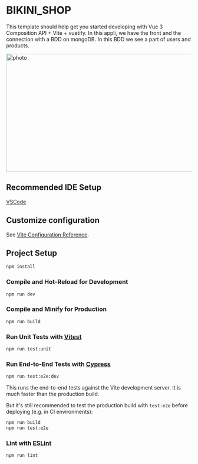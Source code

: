 # BIKINI_SHOP

This template should help get you started developing with Vue 3 Composition API + Vite + vuetify.
In this appli, we have the front and the connection with a BDD on mongoDB. In this BDD we see a part of users and products.

<img align="center" alt="photo" src="src/assets/img/Screenshot-2023-12-16-at-06-46-52-Bikini.webp" width="700" height="320" />


## Recommended IDE Setup

[VSCode](https://code.visualstudio.com/)

## Customize configuration

See [Vite Configuration Reference](https://vitejs.dev/config/).

## Project Setup

```sh
npm install
```

### Compile and Hot-Reload for Development

```sh
npm run dev
```

### Compile and Minify for Production

```sh
npm run build
```

### Run Unit Tests with [Vitest](https://vitest.dev/)

```sh
npm run test:unit
```

### Run End-to-End Tests with [Cypress](https://www.cypress.io/)

```sh
npm run test:e2e:dev
```

This runs the end-to-end tests against the Vite development server.
It is much faster than the production build.

But it's still recommended to test the production build with `test:e2e` before deploying (e.g. in CI environments):

```sh
npm run build
npm run test:e2e
```

### Lint with [ESLint](https://eslint.org/)

```sh
npm run lint
```
